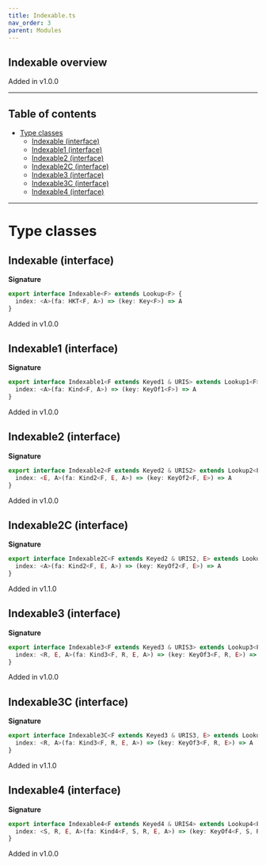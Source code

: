 ```yaml
---
title: Indexable.ts
nav_order: 3
parent: Modules
---
```


## Indexable overview

Added in v1.0.0

---

<h2 class="text-delta">Table of contents</h2>

- [Type classes](#type-classes)
  - [Indexable (interface)](#indexable-interface)
  - [Indexable1 (interface)](#indexable1-interface)
  - [Indexable2 (interface)](#indexable2-interface)
  - [Indexable2C (interface)](#indexable2c-interface)
  - [Indexable3 (interface)](#indexable3-interface)
  - [Indexable3C (interface)](#indexable3c-interface)
  - [Indexable4 (interface)](#indexable4-interface)

---

# Type classes

## Indexable (interface)

**Signature**

```ts
export interface Indexable<F> extends Lookup<F> {
  index: <A>(fa: HKT<F, A>) => (key: Key<F>) => A
}
```

Added in v1.0.0

## Indexable1 (interface)

**Signature**

```ts
export interface Indexable1<F extends Keyed1 & URIS> extends Lookup1<F> {
  index: <A>(fa: Kind<F, A>) => (key: KeyOf1<F>) => A
}
```

Added in v1.0.0

## Indexable2 (interface)

**Signature**

```ts
export interface Indexable2<F extends Keyed2 & URIS2> extends Lookup2<F> {
  index: <E, A>(fa: Kind2<F, E, A>) => (key: KeyOf2<F, E>) => A
}
```

Added in v1.0.0

## Indexable2C (interface)

**Signature**

```ts
export interface Indexable2C<F extends Keyed2 & URIS2, E> extends Lookup2C<F, E> {
  index: <A>(fa: Kind2<F, E, A>) => (key: KeyOf2<F, E>) => A
}
```

Added in v1.1.0

## Indexable3 (interface)

**Signature**

```ts
export interface Indexable3<F extends Keyed3 & URIS3> extends Lookup3<F> {
  index: <R, E, A>(fa: Kind3<F, R, E, A>) => (key: KeyOf3<F, R, E>) => A
}
```

Added in v1.0.0

## Indexable3C (interface)

**Signature**

```ts
export interface Indexable3C<F extends Keyed3 & URIS3, E> extends Lookup3C<F, E> {
  index: <R, A>(fa: Kind3<F, R, E, A>) => (key: KeyOf3<F, R, E>) => A
}
```

Added in v1.1.0

## Indexable4 (interface)

**Signature**

```ts
export interface Indexable4<F extends Keyed4 & URIS4> extends Lookup4<F> {
  index: <S, R, E, A>(fa: Kind4<F, S, R, E, A>) => (key: KeyOf4<F, S, R, E>) => A
}
```

Added in v1.0.0

